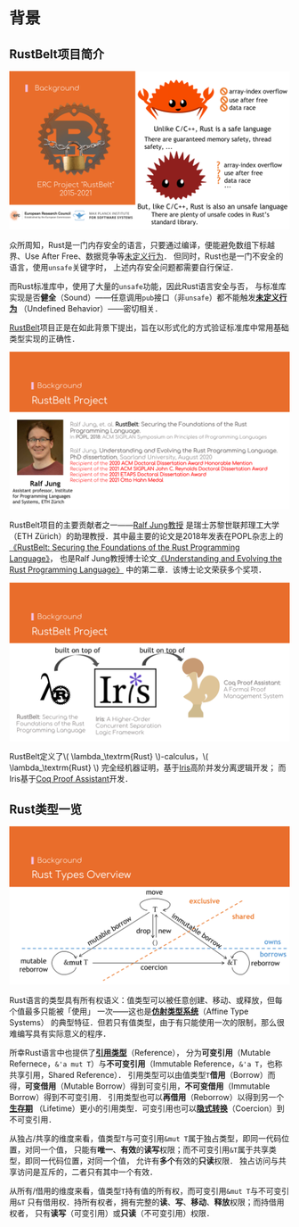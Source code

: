 # 背景

## RustBelt项目简介

![RustBelt项目](images/rustbelt-project.png)

众所周知，Rust是一门内存安全的语言，只要通过编译，便能避免数组下标越界、Use After
Free、数据竞争等[未定义行为](https://doc.rust-lang.org/reference/behavior-considered-undefined.html)．
但同时，Rust也是一门不安全的语言，使用`unsafe`关键字时，
上述内存安全问题都需要自行保证．

而Rust标准库中，使用了大量的`unsafe`功能，因此Rust语言安全与否，
与标准库实现是否**健全**（Sound）——任意调用`pub`接口（非`unsafe`）都不能触发[**未定义行为**](https://doc.rust-lang.org/reference/behavior-considered-undefined.html)
（Undefined Behavior）——密切相关．

[RustBelt](https://plv.mpi-sws.org/rustbelt/)项目正是在如此背景下提出，旨在以形式化的方式验证标准库中常用基础类型实现的正确性．

![Ralf Jung](images/ralf-jung.png)

RustBelt项目的主要贡献者之一——[Ralf Jung教授](https://research.ralfj.de/)
是瑞士苏黎世联邦理工大学（ETH Zürich）的助理教授．其中最主要的论文是2018年发表在POPL杂志上的
[《RustBelt: Securing the Foundations of the Rust Programming Language》](https://plv.mpi-sws.org/rustbelt/popl18/)，
也是Ralf Jung教授博士论文[《Understanding and Evolving the Rust Programming Language》](https://research.ralfj.de/thesis.html)
中的第二章．该博士论文荣获多个奖项．

![Iris](images/iris.png)

RustBelt定义了\\( \lambda_\textrm{Rust} \\)-calculus，\\( \lambda_\textrm{Rust} \\)
完全经机器证明，基于[Iris](https://iris-project.org/)高阶并发分离逻辑开发；
而Iris基于[Coq Proof Assistant](https://coq.inria.fr/)开发．

## Rust类型一览

![Rust Types](images/rust-types.png)

Rust语言的类型具有所有权语义：值类型可以被任意创建、移动、或释放，但每个值最多只能被「使用」
一次——这也是[**仿射类型系统**](https://en.wikipedia.org/wiki/Substructural_type_system#Affine_type_systems)（Affine Type Systems）
的典型特征．但若只有值类型，由于有只能使用一次的限制，那么很难编写具有实际意义的程序．

所幸Rust语言中也提供了[**引用类型**](https://doc.rust-lang.org/std/primitive.reference.html)（Reference），
分为**可变引用**（Mutable Refernece，`&'a mut T`）与**不可变引用**（Immutable Reference，`&'a T`，也称共享引用，Shared Reference）．
引用类型可以由值类型`T`**借用**（Borrow）而得，**可变借用**（Mutable Borrow）得到可变引用，**不可变借用**（Immutable Borrow）得到不可变引用．
引用类型也可以**再借用**（Reborrow）以得到另一个[**生存期**](03-rust-semantics.md#生存期lifetime)
（Lifetime）更小的引用类型．可变引用也可以[**隐式转换**](https://doc.rust-lang.org/reference/type-coercions.html#coercion-types)（Coercion）到不可变引用．

从独占/共享的维度来看，值类型`T`与可变引用`&mut T`属于独占类型，即同一代码位置，对同一个值，
只能有**唯一**、**有效**的**读写**权限；而不可变引用`&T`属于共享类型，即同一代码位置，对同一个值，
允许有**多个**有效的**只读**权限．
独占访问与共享访问是互斥的，二者只有其中一个有效．

从所有/借用的维度来看，值类型`T`持有值的所有权，而可变引用`&mut T`与不可变引用`&T`
只有借用权．持所有权者，拥有完整的**读**、**写**、**移动**、**释放**权限；而持借用权者，
只有**读写**（可变引用）或**只读**（不可变引用）权限．

